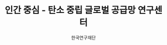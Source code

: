 ---
layout: page
title: 인간 중심 - 탄소 중립 글로벌 공급망 연구센터
start_date: 2023-01-28 08:59:00-0400
end_date: 2030-01-01 08:59:00-0400
author: 한국연구재단
description: 인간 중심 - 탄소 중립 글로벌 공급망 연구센터
importance: 1
category: projects
inline: true
related_publications: false
---